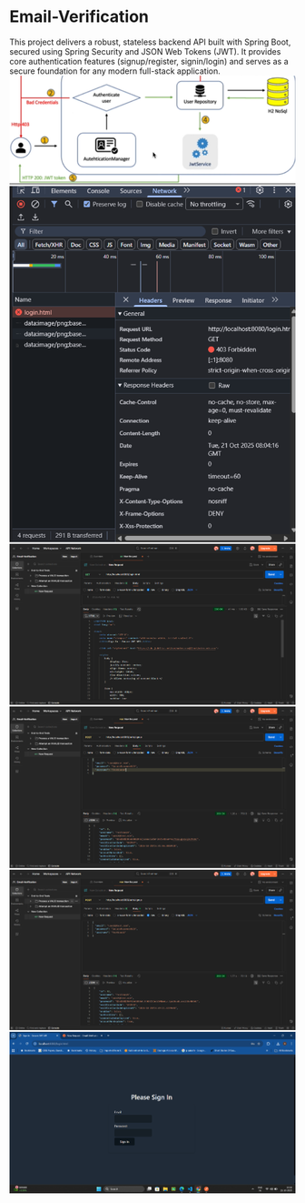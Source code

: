 # Email-Verification
This project delivers a robust, stateless backend API built with Spring Boot, secured using Spring Security and JSON Web Tokens (JWT). It provides core authentication features (signup/register, signin/login) and serves as a secure foundation for any modern full-stack application.
![](./images/arch.png)
![](./images/ok1.png)
![](./images/ok2.png)
![](./images/ok3.png)
![](./images/ok4.png)
![](./images/ok5.png)
